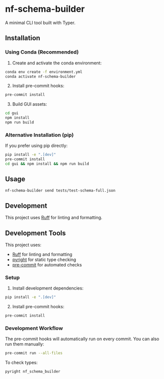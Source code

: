 # nf-schema-builder

A minimal CLI tool built with Typer.

## Installation

### Using Conda (Recommended)

1. Create and activate the conda environment:
```bash
conda env create -f environment.yml
conda activate nf-schema-builder
```

2. Install pre-commit hooks:
```bash
pre-commit install
```

3. Build GUI assets:
```bash
cd gui
npm install
npm run build
```

### Alternative Installation (pip)

If you prefer using pip directly:
```bash
pip install -e ".[dev]"
pre-commit install
cd gui && npm install && npm run build
```

## Usage

```bash
nf-schema-builder send tests/test-schema-full.json
```

## Development

This project uses [Ruff](https://github.com/astral-sh/ruff) for linting and formatting.

## Development Tools

This project uses:
- [Ruff](https://github.com/astral-sh/ruff) for linting and formatting
- [pyright](https://github.com/microsoft/pyright) for static type checking
- [pre-commit](https://pre-commit.com/) for automated checks

### Setup

1. Install development dependencies:

```bash
pip install -e ".[dev]"
```

2. Install pre-commit hooks:

```bash
pre-commit install
```

### Development Workflow

The pre-commit hooks will automatically run on every commit. You can also run them manually:

```bash
pre-commit run --all-files
```

To check types:

```bash
pyright nf_schema_builder
```
